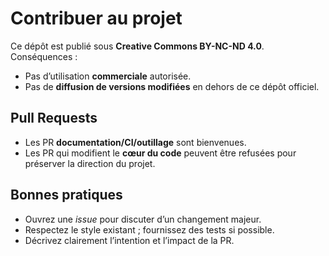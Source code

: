# Contribuer au projet

Ce dépôt est publié sous **Creative Commons BY-NC-ND 4.0**.  
Conséquences :
- Pas d’utilisation **commerciale** autorisée.
- Pas de **diffusion de versions modifiées** en dehors de ce dépôt officiel.

## Pull Requests
- Les PR **documentation/CI/outillage** sont bienvenues.
- Les PR qui modifient le **cœur du code** peuvent être refusées pour préserver la direction du projet.

## Bonnes pratiques
- Ouvrez une *issue* pour discuter d’un changement majeur.
- Respectez le style existant ; fournissez des tests si possible.
- Décrivez clairement l’intention et l’impact de la PR.
